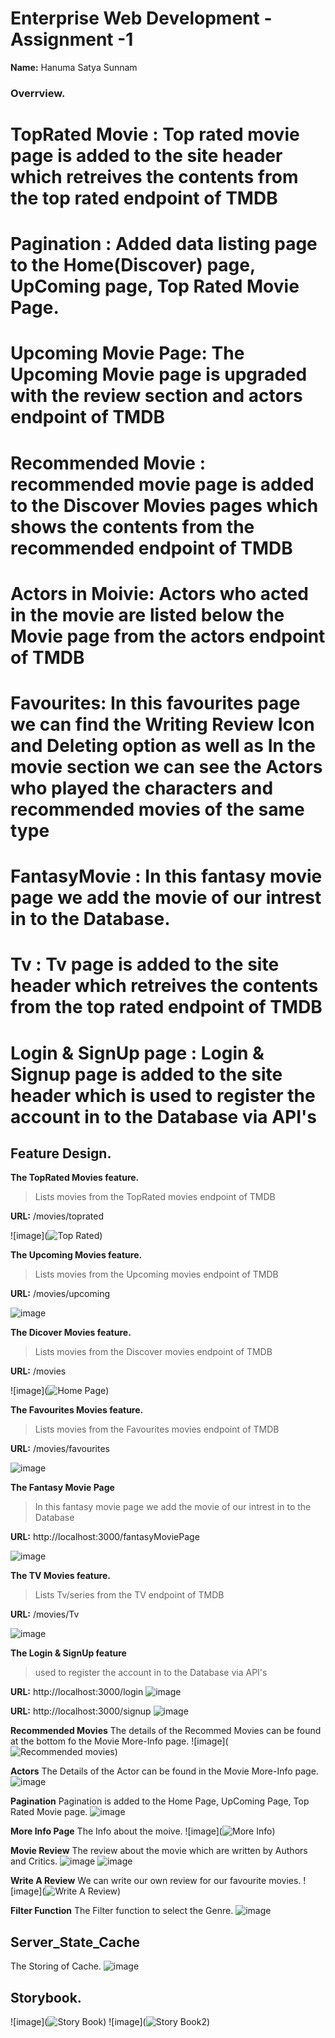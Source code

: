 # Enterprise Web Development - Assignment -1

__Name:__ Hanuma Satya Sunnam

### Overrview.

# TopRated Movie : Top rated movie page is added to the site header which retreives the contents from the top rated endpoint of TMDB
# Pagination : Added data listing page to the Home(Discover) page, UpComing page, Top Rated Movie Page.
# Upcoming Movie Page: The Upcoming Movie page is upgraded with the review section and actors endpoint of TMDB
# Recommended Movie : recommended movie page is added to the Discover Movies pages which shows the contents from the recommended endpoint of TMDB
# Actors in Moivie: Actors who acted in the movie are listed below the Movie page from the actors endpoint of TMDB
# Favourites: In this favourites page we can find the Writing Review Icon and Deleting option as well as In the movie section we can see the Actors who played the      characters and recommended movies of the same type
# FantasyMovie : In this fantasy movie page we add the movie of our intrest in to the Database.
# Tv : Tv page is added to the site header which retreives the contents from the top rated endpoint of TMDB 
# Login & SignUp page : Login & Signup page is added to the site header which is used to register the account in to the Database via API's



## Feature Design.

__The TopRated Movies feature.__
> Lists movies from the TopRated movies endpoint of TMDB

__URL:__ /movies/toprated

![image](![Top Rated](https://user-images.githubusercontent.com/91950953/165967699-c4557b26-17af-44de-bb99-9399c2aef05c.PNG))


__The Upcoming Movies feature.__
> Lists movies from the Upcoming movies endpoint of TMDB

__URL:__ /movies/upcoming

![image](![Upcoming](https://user-images.githubusercontent.com/91950953/165968045-1a169c4b-589f-4d04-880d-0698aa4d1a31.PNG))


__The Dicover Movies feature.__
> Lists movies from the Discover movies endpoint of TMDB

__URL:__ /movies

![image](![Home Page](https://user-images.githubusercontent.com/91950953/165968645-2fc5e1d2-254d-4eb1-ac8d-a2c96afcc91f.PNG))


__The Favourites Movies feature.__
> Lists movies from the Favourites movies endpoint of TMDB

__URL:__ /movies/favourites

![image](![Favourites](https://user-images.githubusercontent.com/91950953/165968929-f651b409-3629-4f58-9405-84a511a2d7cc.PNG))


__The Fantasy Movie Page__
> In this fantasy movie page we add the movie of our intrest in to the Database

__URL:__ http://localhost:3000/fantasyMoviePage

![image](![FanstasyMovie](https://user-images.githubusercontent.com/91950953/171124233-dbfe9f2e-1ea2-4d66-947b-368315f5e8ee.PNG))


__The TV Movies feature.__
> Lists Tv/series from the TV endpoint of TMDB

__URL:__ /movies/Tv

![image](![TV](https://user-images.githubusercontent.com/91950953/171125596-098399b3-0d2e-4395-89d5-c9fb1f2f3bcd.PNG))

__The Login & SignUp feature__
> used to register the account in to the Database via API's

__URL:__ http://localhost:3000/login
![image](![Login](https://user-images.githubusercontent.com/91950953/171141965-6c337ff4-5def-497f-a07b-8c4949d98282.PNG))

__URL:__ http://localhost:3000/signup
![image](![Signup](https://user-images.githubusercontent.com/91950953/171142064-1bdd434f-52e9-4742-be7b-97f33b7baeee.PNG))


__Recommended Movies__
The details of the Recommed Movies can be found at the bottom fo the Movie More-Info page.
![image](![Recommended movies](https://user-images.githubusercontent.com/91950953/165969255-b4b87ab5-1ca3-4636-9975-bf44a31915d5.PNG))

__Actors__
The Details of the Actor can be found in the Movie More-Info page.
![image](![Actors](https://user-images.githubusercontent.com/91950953/165969421-c469e074-887d-4d51-b69e-a6516728e4ff.PNG))

__Pagination__
Pagination is added to the Home Page, UpComing Page, Top Rated Movie page.
![image](![Pagination](https://user-images.githubusercontent.com/91950953/165969710-5517f9db-297f-4fa9-a088-a2a4275975d3.PNG))

__More Info Page__
The Info about the moive.
![image](![More Info](https://user-images.githubusercontent.com/91950953/165971189-ff2d529e-209b-4f3d-9fa0-76f736bf922d.PNG))

__Movie Review__
The review about the movie which are written by Authors and Critics.
![image](![Reviews](https://user-images.githubusercontent.com/91950953/165971709-5bae3cc0-eb97-42d0-86f3-8aa46add102e.PNG))
![image](![Full_Review](https://user-images.githubusercontent.com/91950953/165973594-1a83e1e5-c47b-486a-b812-1df79120f5ed.PNG))

__Write A Review__
We can write our own review for our favourite movies.
![image](![Write A Review](https://user-images.githubusercontent.com/91950953/165971470-ca56cc4b-3c44-4b67-ab5c-02dc190add09.PNG))

__Filter Function__
The Filter function to select the Genre.
![image](![Filter](https://user-images.githubusercontent.com/91950953/165972279-ac130423-6c24-40ea-ac4d-d2ddc3ca0822.PNG))


## Server_State_Cache
The Storing of Cache.
![image](![Cache](https://user-images.githubusercontent.com/91950953/165972095-52331139-4a2c-460f-a723-f691668aec96.PNG))


## Storybook.

![image](![Story Book](https://user-images.githubusercontent.com/91950953/165970780-4d495f9d-b330-4dea-bacb-75d1a1925b16.PNG))
![image](![Story Book2](https://user-images.githubusercontent.com/91950953/165970900-58b4f8da-dd9e-4f95-a0fa-ac88500fba91.PNG))



